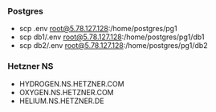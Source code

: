 ### Postgres
- scp .env root@5.78.127.128:/home/postgres/pg1
- scp db1/.env root@5.78.127.128:/home/postgres/pg1/db1
- scp db2/.env root@5.78.127.128:/home/postgres/pg1/db2

### Hetzner NS
- HYDROGEN.NS.HETZNER.COM
- OXYGEN.NS.HETZNER.COM
- HELIUM.NS.HETZNER.DE

